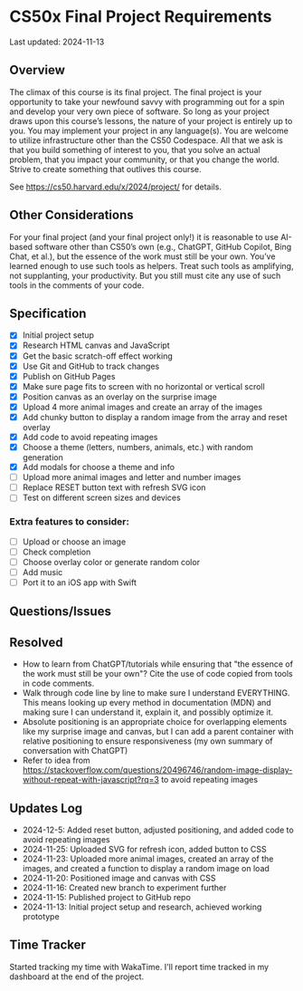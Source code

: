 # CS50x Final Project Requirements

Last updated: 2024-11-13

## Overview
The climax of this course is its final project. The final project is your opportunity to take your newfound savvy with programming out for a spin and develop your very own piece of software. So long as your project draws upon this course’s lessons, the nature of your project is entirely up to you. You may implement your project in any language(s). You are welcome to utilize infrastructure other than the CS50 Codespace. All that we ask is that you build something of interest to you, that you solve an actual problem, that you impact your community, or that you change the world. Strive to create something that outlives this course.

See https://cs50.harvard.edu/x/2024/project/ for details.

## Other Considerations
For your final project (and your final project only!) it is reasonable to use AI-based software other than CS50’s own (e.g., ChatGPT, GitHub Copilot, Bing Chat, et al.), but the essence of the work must still be your own. You’ve learned enough to use such tools as helpers. Treat such tools as amplifying, not supplanting, your productivity. But you still must cite any use of such tools in the comments of your code.

## Specification
* [x] Initial project setup
* [x] Research HTML canvas and JavaScript
* [x] Get the basic scratch-off effect working
* [x] Use Git and GitHub to track changes
* [x] Publish on GitHub Pages
* [x] Make sure page fits to screen with no horizontal or vertical scroll
* [x] Position canvas as an overlay on the surprise image
* [x] Upload 4 more animal images and create an array of the images
* [x] Add chunky button to display a random image from the array and reset overlay
* [x] Add code to avoid repeating images
* [x] Choose a theme (letters, numbers, animals, etc.) with random generation
* [x] Add modals for choose a theme and info
* [ ] Upload more animal images and letter and number images
* [ ] Replace RESET button text with refresh SVG icon
* [ ] Test on different screen sizes and devices

### Extra features to consider:
* [ ] Upload or choose an image
* [ ] Check completion
* [ ] Choose overlay color or generate random color
* [ ] Add music
* [ ] Port it to an iOS app with Swift

## Questions/Issues

## Resolved
* How to learn from ChatGPT/tutorials while ensuring that "the essence of the work must still be your own"? Cite the use of code copied from tools in code comments.
* Walk through code line by line to make sure I understand EVERYTHING. This means looking up every method in documentation (MDN) and making sure I can understand it, explain it, and possibly optimize it.
* Absolute positioning is an appropriate choice for overlapping elements like my surprise image and canvas, but I can add a parent container with relative positioning to ensure responsiveness (my own summary of conversation with ChatGPT)
* Refer to idea from https://stackoverflow.com/questions/20496746/random-image-display-without-repeat-with-javascript?rq=3 to avoid repeating images

## Updates Log
* 2024-12-5: Added reset button, adjusted positioning, and added code to avoid repeating images
* 2024-11-25: Uploaded SVG for refresh icon, added button to CSS
* 2024-11-23: Uploaded more animal images, created an array of the images, and created a function to display a random image on load
* 2024-11-20: Positioned image and canvas with CSS
* 2024-11-16: Created new branch to experiment further
* 2024-11-15: Published project to GitHub repo
* 2024-11-13: Initial project setup and research, achieved working prototype

## Time Tracker
Started tracking my time with WakaTime. I'll report time tracked in my dashboard at the end of the project.

